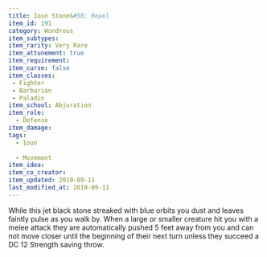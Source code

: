 ```yaml
---
title: Ioun Stone&#58; Repel
item_id: 191
category: Wondrous
item_subtypes:
item_rarity: Very Rare
item_attunement: true
item_requirement:
item_curse: false
item_classes:
 - Fighter
 - Barbarian
 - Paladin
item_school: Abjuration
item_role:
  - Defense
item_damage:
tags:
  - Ioun
  
  - Movement
item_idea:
item_co_creator:
item_updated: 2019-09-11
last_modified_at: 2019-09-11
---
```


While this jet black stone streaked with blue orbits you dust and leaves faintly pulse as you walk by. When a large or smaller creature hit you with a melee attack they are automatically pushed 5 feet away from you and can not move closer until the beginning of their next turn unless they succeed a DC 12 Strength saving throw.
